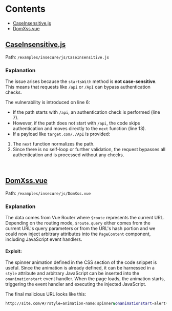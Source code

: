 # Contents

- [CaseInsensitive.js](#caseinsensitivejs)
- [DomXss.vue](#domxssvue)



## [CaseInsensitive.js](../../examples/insecure/js/CaseInsensitive.js)
Path: `/examples/insecure/js/CaseInsensitive.js`

### Explanation
The issue arises because the `startsWith` method is **not case-sensitive**. This means that requests like `/api` or `/ApI` can bypass authentication checks. 

The vulnerability is introduced on line 6:  
- If the path starts with `/api`, an authentication check is performed (line 7).  
- However, if the path does not start with `/api`, the code skips authentication and moves directly to the `next` function (line 13).  
- If a payload like `target.com/./ApI` is provided:  
1. The `next` function normalizes the path.  
2. Since there is no self-loop or further validation, the request bypasses all authentication and is processed without any checks.

&nbsp;

## [DomXss.vue](../../examples/insecure/js/DomXss.vue)

Path: `/examples/insecure/js/DomXss.vue`

### Explanation

The data comes from Vue Router where `$route` represents the current URL. Depending on the routing mode, `$route.query` either comes from the current URL's query parameters or from the URL's hash portion and we could now inject arbitrary attributes into the `PageContent` component, including JavaScript event handlers.

#### Exploit:

The spinner animation defined in the CSS section of the code snippet is useful. Since the animation is already defined, it can be harnessed in a `style` attribute and arbitrary JavaScript can be inserted into the `onanimationstart` event handler. When the page loads, the animation starts, triggering the event handler and executing the injected JavaScript.

The final malicious URL looks like this:

```bash
http://site.com/#/?style=animation-name:spinner&onanimationstart=alert(1)
```

&nbsp;
